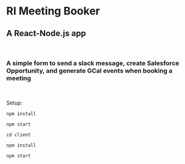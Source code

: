 # RI Meeting Booker

## A React-Node.js app

<br>

### A simple form to send a slack message, create Salesforce Opportunity, and generate GCal events when booking a meeting

<br>

Setup:

`npm install`

`npm start`

`cd client`

`npm install`

`npm start`
